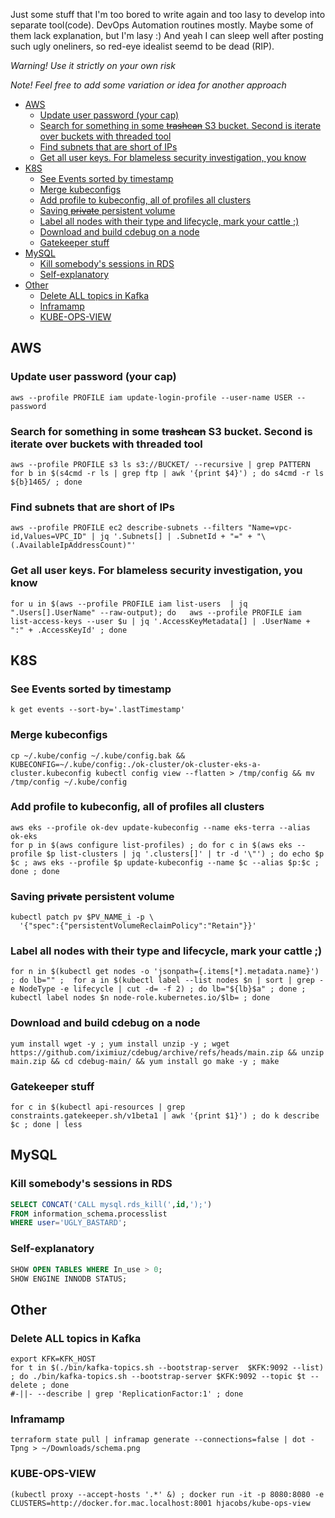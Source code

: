 
Just some stuff that I'm too bored to write again and too lasy to develop into separate tool(code).
DevOps Automation routines mostly. Maybe some of them lack explanation, but I'm lasy :) And yeah I can sleep well after posting such ugly oneliners, so red-eye idealist seemd to be dead (RIP).

_Warning! Use it strictly on your own risk_

_Note! Feel free to add some variation or idea for another approach_

<!-- TOC -->
  * [AWS](#aws)
    * [Update user password (your cap)](#update-user-password--your-cap-)
    * [Search for something in some ~~trashcan~~ S3 bucket. Second is iterate over buckets with threaded tool](#search-for-something-in-some-trashcan-s3-bucket-second-is-iterate-over-buckets-with-threaded-tool)
    * [Find subnets that are short of IPs](#find-subnets-that-are-short-of-ips)
    * [Get all user keys. For blameless security investigation, you know](#get-all-user-keys-for-blameless-security-investigation-you-know)
  * [K8S](#k8s)
    * [See Events sorted by timestamp](#see-events-sorted-by-timestamp)
    * [Merge kubeconfigs](#merge-kubeconfigs)
    * [Add profile to kubeconfig, all of profiles all clusters](#add-profile-to-kubeconfig-all-of-profiles-all-clusters)
    * [Saving ~~private~~ persistent volume](#saving-private-persistent-volume)
    * [Label all nodes with their type and lifecycle, mark your cattle ;)](#label-all-nodes-with-their-type-and-lifecycle-mark-your-cattle--)
    * [Download and build cdebug on a node](#download-and-build-cdebug-on-a-node)
    * [Gatekeeper stuff](#gatekeeper-stuff)
  * [MySQL](#mysql)
    * [Kill somebody's sessions in RDS](#kill-somebodys-sessions-in-rds)
    * [Self-explanatory](#self-explanatory)
  * [Other](#other)
    * [Delete ALL topics in Kafka](#delete-all-topics-in-kafka)
    * [Inframamp](#inframamp)
    * [KUBE-OPS-VIEW](#kube-ops-view)
<!-- TOC -->

## AWS

### Update user password (your cap)
```shell
aws --profile PROFILE iam update-login-profile --user-name USER --password
```

### Search for something in some ~~trashcan~~ S3 bucket. Second is iterate over buckets with threaded tool
```shell
aws --profile PROFILE s3 ls s3://BUCKET/ --recursive | grep PATTERN
for b in $(s4cmd -r ls | grep ftp | awk '{print $4}') ; do s4cmd -r ls ${b}1465/ ; done
```

### Find subnets that are short of IPs
```shell
aws --profile PROFILE ec2 describe-subnets --filters "Name=vpc-id,Values=VPC_ID" | jq '.Subnets[] | .SubnetId + "=" + "\(.AvailableIpAddressCount)"'
```

### Get all user keys. For blameless security investigation, you know
```shell
for u in $(aws --profile PROFILE iam list-users  | jq ".Users[].UserName" --raw-output); do   aws --profile PROFILE iam list-access-keys --user $u | jq '.AccessKeyMetadata[] | .UserName + ":" + .AccessKeyId' ; done
```

## K8S

### See Events sorted by timestamp
````shell
k get events --sort-by='.lastTimestamp'
````

### Merge kubeconfigs
```shell
cp ~/.kube/config ~/.kube/config.bak && KUBECONFIG=~/.kube/config:./ok-cluster/ok-cluster-eks-a-cluster.kubeconfig kubectl config view --flatten > /tmp/config && mv /tmp/config ~/.kube/config
```

### Add profile to kubeconfig, all of profiles all clusters
```shell
aws eks --profile ok-dev update-kubeconfig --name eks-terra --alias ok-eks
for p in $(aws configure list-profiles) ; do for c in $(aws eks --profile $p list-clusters | jq '.clusters[]' | tr -d '\"') ; do echo $p $c ; aws eks --profile $p update-kubeconfig --name $c --alias $p:$c ; done ; done
```

### Saving ~~private~~ persistent volume
```shell
kubectl patch pv $PV_NAME_i -p \
  '{"spec":{"persistentVolumeReclaimPolicy":"Retain"}}'
```

### Label all nodes with their type and lifecycle, mark your cattle ;)
```shell
for n in $(kubectl get nodes -o 'jsonpath={.items[*].metadata.name}') ; do lb="" ;  for a in $(kubectl label --list nodes $n | sort | grep -e NodeType -e lifecycle | cut -d= -f 2) ; do lb="${lb}$a" ; done ; kubectl label nodes $n node-role.kubernetes.io/$lb= ; done
```

### Download and build cdebug on a node
```shell
yum install wget -y ; yum install unzip -y ; wget https://github.com/iximiuz/cdebug/archive/refs/heads/main.zip && unzip main.zip && cd cdebug-main/ && yum install go make -y ; make
```

### Gatekeeper stuff 
```shell
for c in $(kubectl api-resources | grep constraints.gatekeeper.sh/v1beta1 | awk '{print $1}') ; do k describe $c ; done | less
````

## MySQL

### Kill somebody's sessions in RDS
```SQL
SELECT CONCAT('CALL mysql.rds_kill(',id,');')
FROM information_schema.processlist
WHERE user='UGLY_BASTARD';
```

### Self-explanatory
```SQL
SHOW OPEN TABLES WHERE In_use > 0;
SHOW ENGINE INNODB STATUS;
```

## Other

### Delete ALL topics in Kafka
```shell
export KFK=KFK_HOST
for t in $(./bin/kafka-topics.sh --bootstrap-server  $KFK:9092 --list) ; do ./bin/kafka-topics.sh --bootstrap-server $KFK:9092 --topic $t --delete ; done
#-||- --describe | grep 'ReplicationFactor:1' ; done
```

### Inframamp
```shell
terraform state pull | inframap generate --connections=false | dot -Tpng > ~/Downloads/schema.png
```
### KUBE-OPS-VIEW
````shell
(kubectl proxy --accept-hosts '.*' &) ; docker run -it -p 8080:8080 -e CLUSTERS=http://docker.for.mac.localhost:8001 hjacobs/kube-ops-view
````
